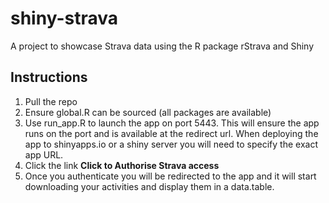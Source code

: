 # shiny-strava
A project to showcase Strava data using the R package rStrava and Shiny

## Instructions

1. Pull the repo
1. Ensure global.R can be sourced (all packages are available)
1. Use run_app.R to launch the app on port 5443. This will ensure the app runs on the port and is available at the redirect url. When deploying the app to shinyapps.io or a shiny server you will need to specify the exact app URL.
1. Click the link **Click to Authorise Strava access**
1. Once you authenticate you will be redirected to the app and it will start downloading your activities and display them in a data.table.
